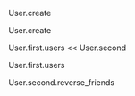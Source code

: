 User.create

User.create

User.first.users << User.second

User.first.users

User.second.reverse_friends
